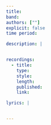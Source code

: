 ```yaml
---
title: 
band: 
authors: [""]
explicit: false
time period: 

description: |


recordings:
  - title: 
    type: 
    style: 
    length: 
    published: 
    link: 

lyrics: |


---
```

